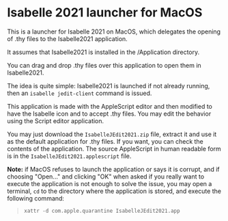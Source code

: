 # Isabelle 2021 launcher for MacOS
This is a launcher for Isabelle 2021 on MacOS, which delegates the opening of .thy files to the Isabelle2021 application.

It assumes that Isabelle2021 is installed in the /Application directory.

You can drag and drop .thy files over this application to open them in Isabelle2021.

The idea is quite simple: Isabelle2021 is launched if not already running, then an ```isabelle jedit-client``` command is issued.

This application is made with the AppleScript editor and then modified to have the Isabelle icon and to accept .thy files.
You may edit the behavior using the Script editor application.

You may just download the ```IsabelleJEdit2021.zip``` file, extract it and use it as the default application for .thy files.
If you want, you can check the contents of the application. The source AppleScript in human readable form is in the ```IsabelleJEdit2021.applescript``` file.

__Note:__ if MacOS refuses to launch the application or says it is corrupt, and if choosing "Open..." and clicking "OK" when asked if you really want to execute the application is not enough to solve the issue, you may open a terminal, ``cd`` to the directory where the application is stored, and execute the following command:  
>```xattr -d com.apple.quarantine IsabelleJEdit2021.app```

